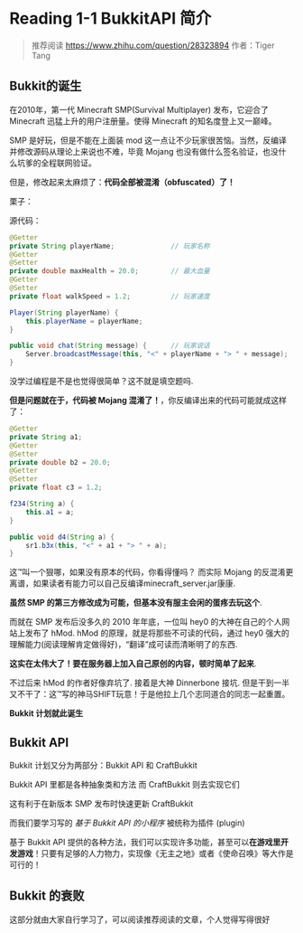 # Reading 1-1 BukkitAPI 简介

>  推荐阅读 https://www.zhihu.com/question/28323894  作者：Tiger Tang

## Bukkit的诞生

在2010年，第一代 Minecraft SMP(Survival Multiplayer) 发布，它迎合了 Minecraft 迅猛上升的用户注册量。使得 Minecraft 的知名度登上又一巅峰。

SMP 是好玩，但是不能在上面装 mod 这一点让不少玩家很苦恼。当然，反编译并修改源码从理论上来说也不难，毕竟 Mojang 也没有做什么签名验证，也没什么坑爹的全程联网验证。

但是，修改起来太麻烦了：**代码全部被混淆（obfuscated）了！**

栗子：

源代码：
~~~java
@Getter
private String playerName;              // 玩家名称
@Getter
@Setter
private double maxHealth = 20.0;        // 最大血量
@Getter
@Setter
private float walkSpeed = 1.2;          // 玩家速度

Player(String playerName) {
    this.playerName = playerName;
}

public void chat(String message) {      // 玩家说话
    Server.broadcastMessage(this, "<" + playerName + "> " + message);
}
~~~
没学过编程是不是也觉得很简单？这不就是填空题吗.

**但是问题就在于，代码被 Mojang 混淆了！**，你反编译出来的代码可能就成这样了：

~~~java
@Getter
private String a1;
@Getter
@Setter
private double b2 = 20.0;
@Getter
@Setter
private float c3 = 1.2;

f234(String a) {
    this.a1 = a;
}

public void d4(String a) {
    sr1.b3x(this, "<" + a1 + "> " + a);
}
~~~

这™叫一个狠哪，如果没有原本的代码，你看得懂吗？
而实际 Mojang 的反混淆更离谱，如果读者有能力可以自己反编译minecraft_server.jar康康.

**虽然 SMP 的第三方修改成为可能，但基本没有服主会闲的蛋疼去玩这个**.

而就在 SMP 发布后没多久的 2010 年年底，一位叫 hey0 的大神在自己的个人网站上发布了 hMod. hMod 的原理，就是将那些不可读的代码，通过 hey0 强大的理解能力(阅读理解肯定做得好)，“翻译”成可读而清晰明了的东西.

**这实在太伟大了！要在服务器上加入自己原创的内容，顿时简单了起来**.

不过后来 hMod 的作者好像弃坑了. 接着是大神 Dinnerbone 接坑. 但是干到一半又不干了：这™写的神马SHIFT玩意！于是他拉上几个志同道合的同志一起重置。

**Bukkit 计划就此诞生**

## Bukkit API

Bukkit 计划又分为两部分：Bukkit API 和 CraftBukkit

Bukkit API 里都是各种抽象类和方法
而 CraftBukkit 则去实现它们

这有利于在新版本 SMP 发布时快速更新 CraftBukkit

而我们要学习写的 *基于 Bukkit API 的小程序* 被统称为插件 (plugin)

基于 Bukkit API 提供的各种方法，我们可以实现许多功能，甚至可以**在游戏里开发游戏**！只要有足够的人力物力，实现像《无主之地》或者《使命召唤》等大作是可行的！

## Bukkit 的衰败

这部分就由大家自行学习了，可以阅读推荐阅读的文章，个人觉得写得很好

